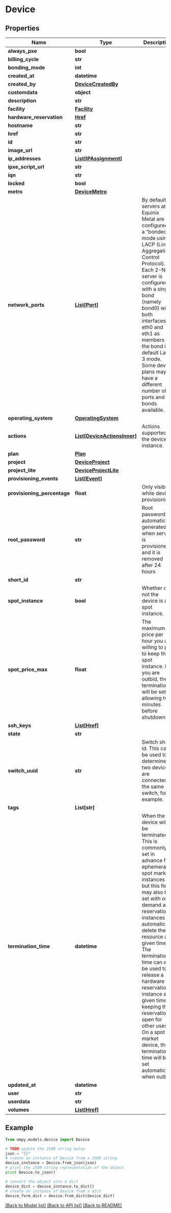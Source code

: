 # Device


## Properties
Name | Type | Description | Notes
------------ | ------------- | ------------- | -------------
**always_pxe** | **bool** |  | [optional] 
**billing_cycle** | **str** |  | [optional] 
**bonding_mode** | **int** |  | [optional] 
**created_at** | **datetime** |  | [optional] 
**created_by** | [**DeviceCreatedBy**](DeviceCreatedBy.md) |  | [optional] 
**customdata** | **object** |  | [optional] 
**description** | **str** |  | [optional] 
**facility** | [**Facility**](Facility.md) |  | [optional] 
**hardware_reservation** | [**Href**](Href.md) |  | [optional] 
**hostname** | **str** |  | [optional] 
**href** | **str** |  | [optional] 
**id** | **str** |  | [optional] 
**image_url** | **str** |  | [optional] 
**ip_addresses** | [**List[IPAssignment]**](IPAssignment.md) |  | [optional] 
**ipxe_script_url** | **str** |  | [optional] 
**iqn** | **str** |  | [optional] 
**locked** | **bool** |  | [optional] 
**metro** | [**DeviceMetro**](DeviceMetro.md) |  | [optional] 
**network_ports** | [**List[Port]**](Port.md) | By default, servers at Equinix Metal are configured in a “bonded” mode using LACP (Link Aggregation Control Protocol). Each 2-NIC server is configured with a single bond (namely bond0) with both interfaces eth0 and eth1 as members of the bond in a default Layer 3 mode. Some device plans may have a different number of ports and bonds available. | [optional] 
**operating_system** | [**OperatingSystem**](OperatingSystem.md) |  | [optional] 
**actions** | [**List[DeviceActionsInner]**](DeviceActionsInner.md) | Actions supported by the device instance. | [optional] 
**plan** | [**Plan**](Plan.md) |  | [optional] 
**project** | [**DeviceProject**](DeviceProject.md) |  | [optional] 
**project_lite** | [**DeviceProjectLite**](DeviceProjectLite.md) |  | [optional] 
**provisioning_events** | [**List[Event]**](Event.md) |  | [optional] 
**provisioning_percentage** | **float** | Only visible while device provisioning | [optional] 
**root_password** | **str** | Root password is automatically generated when server is provisioned and it is removed after 24 hours | [optional] 
**short_id** | **str** |  | [optional] 
**spot_instance** | **bool** | Whether or not the device is a spot instance. | [optional] 
**spot_price_max** | **float** | The maximum price per hour you are willing to pay to keep this spot instance.  If you are outbid, the termination will be set allowing two minutes before shutdown. | [optional] 
**ssh_keys** | [**List[Href]**](Href.md) |  | [optional] 
**state** | **str** |  | [optional] 
**switch_uuid** | **str** | Switch short id. This can be used to determine if two devices are connected to the same switch, for example. | [optional] 
**tags** | **List[str]** |  | [optional] 
**termination_time** | **datetime** | When the device will be terminated. This is commonly set in advance for ephemeral spot market instances but this field may also be set with on-demand and reservation instances to automatically delete the resource at a given time. The termination time can also be used to release a hardware reservation instance at a given time, keeping the reservation open for other uses.  On a spot market device, the termination time will be set automatically when outbid. | [optional] 
**updated_at** | **datetime** |  | [optional] 
**user** | **str** |  | [optional] 
**userdata** | **str** |  | [optional] 
**volumes** | [**List[Href]**](Href.md) |  | [optional] 

## Example

```python
from empy.models.device import Device

# TODO update the JSON string below
json = "{}"
# create an instance of Device from a JSON string
device_instance = Device.from_json(json)
# print the JSON string representation of the object
print Device.to_json()

# convert the object into a dict
device_dict = device_instance.to_dict()
# create an instance of Device from a dict
device_form_dict = device.from_dict(device_dict)
```
[[Back to Model list]](../README.md#documentation-for-models) [[Back to API list]](../README.md#documentation-for-api-endpoints) [[Back to README]](../README.md)


